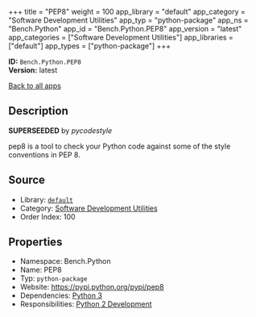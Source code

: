 ﻿+++
title = "PEP8"
weight = 100
app_library = "default"
app_category = "Software Development Utilities"
app_typ = "python-package"
app_ns = "Bench.Python"
app_id = "Bench.Python.PEP8"
app_version = "latest"
app_categories = ["Software Development Utilities"]
app_libraries = ["default"]
app_types = ["python-package"]
+++

**ID:** `Bench.Python.PEP8`  
**Version:** latest  
<!--more-->

[Back to all apps](/apps/)

## Description
**SUPERSEEDED** by _pycodestyle_

pep8 is a tool to check your Python code against some of the style conventions in PEP 8.

## Source

* Library: [`default`](/app_libraries/default)
* Category: [Software Development Utilities](/app_categories/software-development-utilities)
* Order Index: 100

## Properties

* Namespace: Bench.Python
* Name: PEP8
* Typ: `python-package`
* Website: <https://pypi.python.org/pypi/pep8>
* Dependencies: [Python 3](/apps/Bench.Python3)
* Responsibilities: [Python 2 Development](/apps/Bench.Group.Python2Development)

